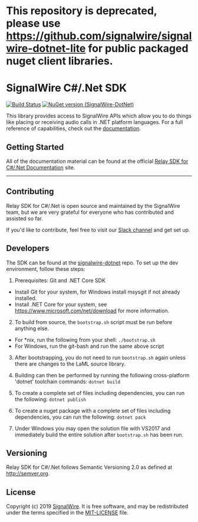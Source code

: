 # This repository is deprecated, please use https://github.com/signalwire/signalwire-dotnet-lite for public packaged nuget client libraries.

# SignalWire C#/.Net SDK

[![Build Status](https://ci.signalwire.com/api/badges/signalwire/signalwire-dotnet/status.svg)](https://ci.signalwire.com/signalwire/signalwire-dotnet) [![NuGet version (SignalWire-DotNet)](https://img.shields.io/nuget/v/SignalWire-DotNet.svg?color=brightgreen)](https://www.nuget.org/packages/SignalWire-DotNet/)

This library provides access to SignalWire APIs which allow you to do things like placing or receiving audio calls in .NET platform languages. For a full reference of capabilities, check out the [documentation](https://docs.signalwire.com/topics/relay-sdk-dotnet).

## Getting Started

All of the documentation material can be found at the official [Relay SDK for C#/.Net Documentation](https://docs.signalwire.com/topics/relay-sdk-dotnet) site.

---

## Contributing

Relay SDK for C#/.Net is open source and maintained by the SignalWire team, but we are very grateful for everyone who has contributed and assisted so far.

If you'd like to contribute, feel free to visit our [Slack channel](https://signalwire.community/) and get set up.

## Developers

The SDK can be found at the [signalwire-dotnet](https://github.com/signalwire/signalwire-dotnet) repo. To set up the dev environment, follow these steps:

1. Prerequisites: Git and .NET Core SDK
 * Install Git for your system, for Windows install msysgit if not already installed.
 * Install .NET Core for your system, see https://www.microsoft.com/net/download for more information.

2. To build from source, the `bootstrap.sh` script must be run before anything else.
 * For *nix, run the following from your shell: `./bootstrap.sh`
 * For Windows, run the git-bash and run the same above script

3. After bootstrapping, you do not need to run `bootstrap.sh` again unless there are changes to the LaML source library.

4. Building can then be performed by running the following cross-platform 'dotnet' toolchain commands: `dotnet build`

5. To create a complete set of files including dependencies, you can run the following: `dotnet publish`

6. To create a nuget package with a complete set of files including dependencies, you can run the following: `dotnet pack`

7. Under Windows you may open the solution file with VS2017 and immediately build the entire solution after `bootstrap.sh` has been run.

## Versioning

Relay SDK for C#/.Net follows Semantic Versioning 2.0 as defined at <http://semver.org>.

## License

Copyright (c) 2019 [SignalWire](http://signalwire.com). It is free software, and may be redistributed under the terms specified in the [MIT-LICENSE](https://github.com/signalwire/signalwire-dotnet/blob/master/LICENSE) file.

